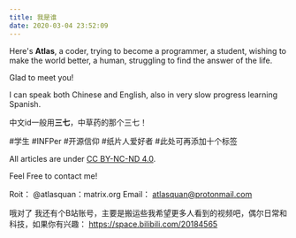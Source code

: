 ```yaml
---
title: 我是谁
date: 2020-03-04 23:52:09
---
```


Here's **Atlas**, a coder, trying to become a programmer, a student, wishing to make the world better, a human, struggling to find the answer of the life.

Glad to meet you!

I can speak both Chinese and English, also in very slow progress learning Spanish.

中文id一般用**三七**，中草药的那个三七！

#学生 #INFPer #开源信仰 #纸片人爱好者 #此处可再添加十个标签

All articles are under [CC BY-NC-ND 4.0](https://creativecommons.org/licenses/by-nc-nd/4.0/).

Feel Free to contact me!

Roit： @atlasquan：matrix.org
Email： atlasquan@protonmail.com

哦对了 我还有个B站账号，主要是搬运些我希望更多人看到的视频吧，偶尔日常和科技，如果你有兴趣： https://space.bilibili.com/20184565

